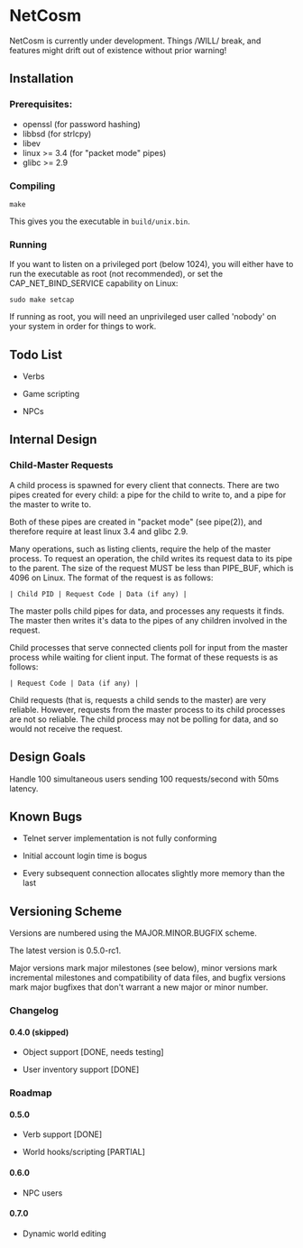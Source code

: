 NetCosm
=======

NetCosm is currently under development. Things /WILL/ break, and
features might drift out of existence without prior warning!

## Installation

### Prerequisites:

* openssl (for password hashing)
* libbsd (for strlcpy)
* libev
* linux >= 3.4 (for "packet mode" pipes)
* glibc >= 2.9

### Compiling

    make

This gives you the executable in `build/unix.bin`.

### Running

If you want to listen on a privileged port (below 1024), you will
either have to run the executable as root (not recommended), or set
the CAP_NET_BIND_SERVICE capability on Linux:

    sudo make setcap

If running as root, you will need an unprivileged user called 'nobody'
on your system in order for things to work.

## Todo List

* Verbs

* Game scripting

* NPCs

## Internal Design

### Child-Master Requests

A child process is spawned for every client that connects.  There are
two pipes created for every child: a pipe for the child to write to,
and a pipe for the master to write to.

Both of these pipes are created in "packet mode" (see pipe(2)), and
therefore require at least linux 3.4 and glibc 2.9.

Many operations, such as listing clients, require the help of the
master process. To request an operation, the child writes its request
data to its pipe to the parent. The size of the request MUST be less
than PIPE_BUF, which is 4096 on Linux. The format of the request is as
follows:

    | Child PID | Request Code | Data (if any) |

The master polls child pipes for data, and processes any requests it
finds. The master then writes it's data to the pipes of any children
involved in the request.

Child processes that serve connected clients poll for input from the
master process while waiting for client input. The format of these
requests is as follows:

    | Request Code | Data (if any) |

Child requests (that is, requests a child sends to the master) are
very reliable. However, requests from the master process to its child
processes are not so reliable. The child process may not be polling
for data, and so would not receive the request.

## Design Goals

Handle 100 simultaneous users sending 100 requests/second with 50ms
latency.

## Known Bugs

* Telnet server implementation is not fully conforming

* Initial account login time is bogus

* Every subsequent connection allocates slightly more memory than the
  last

## Versioning Scheme

Versions are numbered using the MAJOR.MINOR.BUGFIX scheme.

The latest version is 0.5.0-rc1.

Major versions mark major milestones (see below), minor versions mark
incremental milestones and compatibility of data files, and bugfix
versions mark major bugfixes that don't warrant a new major or minor
number.

### Changelog

#### 0.4.0 (skipped)

* Object support [DONE, needs testing]

* User inventory support [DONE]

### Roadmap

#### 0.5.0

* Verb support [DONE]

* World hooks/scripting [PARTIAL]

#### 0.6.0

* NPC users

#### 0.7.0

* Dynamic world editing
